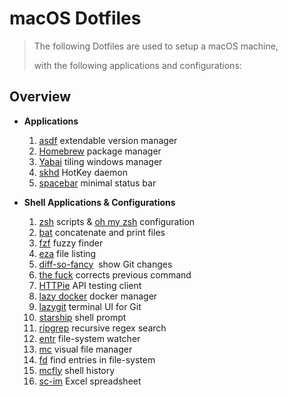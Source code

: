 # macOS Dotfiles

> The following Dotfiles are used to setup a macOS machine,
>
> with the following applications and configurations:

## Overview

- **Applications**
    1. [asdf](https://github.com/asdf-vm/asdf) extendable version manager
    2. [Homebrew](https://brew.sh) package manager
    3. [Yabai](https://github.com/koekeishiya/yabai) tiling windows manager
    4. [skhd](https://github.com/koekeishiya/skhd) HotKey daemon
    5. [spacebar](https://github.com/cmacrae/spacebar) minimal status bar

- **Shell Applications & Configurations**
    1. [zsh](https://www.zsh.org) scripts & [oh my zsh](https://ohmyz.sh) configuration
    2. [bat](https://github.com/sharkdp/bat) concatenate and print files
    3. [fzf](https://github.com/junegunn/fzf) fuzzy finder
    4. [eza](https://github.com/eza-community/eza) file listing
    5. [diff-so-fancy](https://github.com/so-fancy/diff-so-fancy)  show Git changes
    6. [the fuck](https://github.com/nvbn/thefuck#experimental-instant-mode) corrects previous command
    7. [HTTPie](https://httpie.io) API testing client
    8. [lazy docker](https://github.com/jesseduffield/lazydocker) docker manager
    9. [lazygit](https://github.com/jesseduffield/lazygit) terminal UI for Git
    10. [starship](https://starship.rs) shell prompt
    11. [ripgrep](https://github.com/BurntSushi/ripgrep) recursive regex search
    12. [entr](https://github.com/eradman/entr) file-system watcher
    13. [mc](http://midnight-commander.org) visual file manager
    14. [fd](https://github.com/sharkdp/fd) find entries in file-system
    15. [mcfly](https://github.com/cantino/mcfly) shell history
    16. [sc-im](https://github.com/andmarti1424/sc-im) Excel spreadsheet
